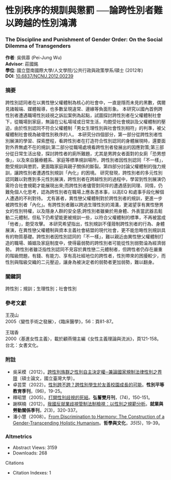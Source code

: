 # 性別秩序的規訓與懲罰 ──論跨性別者難以跨越的性別鴻溝

### The Discipline and Punishment of Gender Order: On the Social Dilemma of Transgenders

**作者**: 吳佩蓉 (Pei-Jung Wu)  
**Advisor**: 莊國銘  
**學位**: 國立暨南國際大學/人文學院/公共行政與政策學系/碩士 (2012年)  
**DOI**: [10.6837/NCNU.2012.00239](https://doi.org/10.6837/NCNU.2012.00239)

### 摘要

跨性別認同者在以異性戀父權體制為核心的社會中，一直是隱而未見的黑數，偶爾見諸報端、媒體報導，也多數呈現違常、邊緣等負面形象。 本研究以國內首例跨性別者遭遇職場性別歧視之訴訟案例為起點，試圖探討跨性別者在父權體制社會下，從職場到家庭，無論在公私場域或日常生活，均飽受社會規訓及父權體制的壓迫，由於性別認同不符合父權體制「男女生理性別與社會性別相符」的判準，被父權體制社會視為破壞性別秩序的人。 本研究分四個部分，第一部分從跨性別者性別展演的學習、探索歷程，看跨性別者在打造符合性別認同的身體展現時，還要面對外界無處不在的規訓;第二部分從職場處境看跨性別者發展出的因應對策;第三部分從日常生活出發，探討跨性者的廁所難題，尤其是男跨女者面對的女廁「恐男想像」，以及來自醫療體系、家庭等標準規訓場所，跨性別者因性別認同「不一樣」，飽受規訓與懲罰，更面臨家庭與親子關係的斷裂。第四部分討論父權體制的強力規訓，讓跨性別者遭遇性別規訓「內化」的困境。 研究發現，跨性別者的多元性別認同難以對應到多元性別展演，跨性別者在跨越性別的過程中，學習到性別展演仍需符合社會規範才能展現出來;而跨性別者儘管對同伴的遭遇感到同理、同情，仍難免個人化思考，認為跨性別者在職場上應各憑本事，以高EQ 和處事手段化解個人遭遇的不利對待。 尤有甚者，異性戀父權體制對於跨性別者的規訓，更進一步被跨性別者「內化」。有跨性別者難以跨過生理性別的鴻溝，更渴望享有異性戀男女的性別特權，以及隱身人群的安全感;跨性別者雖樂於用身體、外表當武器去鬆動二元體制，但私下仍希望能更被規訓一些，以符合父權體制的標準，不再被當成「他者」，飽受攻擊。 本研究希望指出，性別規訓不僅箝制跨性別者的行為、身體展演，在異性戀父權體制與資本主義社會結盟的現代社會，更不能忽略性別規訓具有的物質基礎。跨性別者因性別認同的「不一樣」，難以親近由異性戀父權體制打造的職場、婚姻及家庭制度中，使得最弱勢的跨性別者可能從性別弱勢淪為經濟弱勢。 跨性別者雖泛指性別認同不見容於異性戀二元體制者，但跨性者仍存在嚴重的階級問題，有錢、有能力、享有高社經地位的跨性者，性別帶來的困擾較少，而性別與階級交織的二元壓迫，讓身為被決定者的弱勢者更加弱勢，難以翻身。

### 關鍵詞

跨性別；規訓；生理性別；社會性別

### 參考文獻

王茂山  
2005〈變性手術之發展〉，《臨床醫學》，56：頁81-87。

王瑞香  
2000〈基進女性主義〉，載於顧燕翎主編《女性主義理論與流派》，頁121-158。台北：女書文化。

### 附註

- 吳采模（2012）。[跨性別族群之性別自主決定權─兼論國家規制法律性別之界限](https://www.airitilibrary.com/Article/Detail?DocID=U0001-1308201215245900)〔碩士論文，國立臺灣大學〕。
- 卓芸萱（2022）。[性別跨不跨？跨性別學生於友善校園成長的可能](https://www.airitilibrary.com/Article/Detail?DocID=15629716-202201-202203020016-202203020016-19-25)。**性別平等教育季刊**，(96)，19-25。
- 釋昭慧（2005）。[打開性別歧視的死結](https://www.airitilibrary.com/Article/Detail?DocID=P20121213001-200504-201306180008-201306180008-150-151)。**弘誓雙月刊**，(74)，150-151。
- 謝棋楠（2012）。[我國反就業歧視管制法制檢視：以性別之規範分析](https://www.airitilibrary.com/Article/Detail?DocID=P20161019002-201212-201611010012-201611010012-320-337)。**就業與勞動關係季刊**，_2_(3)，320-337。
- 潘小慧（2008）。[From Discrimination to Harmony: The Construction of a Gender-Transcending Holistic Humanism](https://www.airitilibrary.com/Article/Detail?DocID=10158383-200805-35-6-19-39-a)。**哲學與文化**，_35_(5)，19-39。

### Altmetrics

- Abstract Views: 3159
- Downloads: 268

Citations

- Citation Indexes: 1